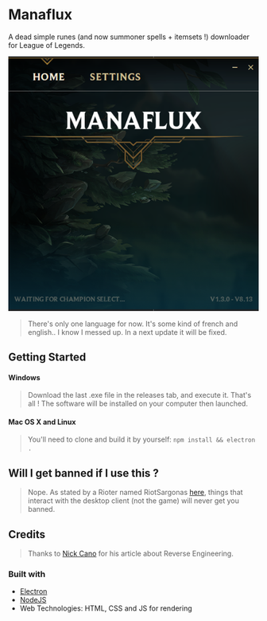 # Manaflux

A dead simple runes (and now summoner spells + itemsets !) downloader for League of Legends.

![ManaFlux Main Page](screenshots/1.png "Main page")

> There's only one language for now. It's some kind of french and english.. I know I messed up. In a next update it will be fixed.

## Getting Started

#### Windows
 > Download the last .exe file in the releases tab, and execute it. That's all !
 The software will be installed on your computer then launched.

#### Mac OS X and Linux
 > You'll need to clone and build it by yourself: `npm install && electron .`


## Will I get banned if I use this ?
> Nope. As stated by a Rioter named RiotSargonas [here](https://www.reddit.com/r/leagueoflegends/comments/80d4r0/runebook_the_ultimate_rune_pages_manager_that_you/duv2r22), things that interact with the desktop client (not the game) will never get you banned.


## Credits
> Thanks to [Nick Cano](https://nickcano.com) for his article about Reverse Engineering.
### Built with
- [Electron](https://electronjs.org/)
- [NodeJS](https://nodejs.org)
- Web Technologies: HTML, CSS and JS for rendering
